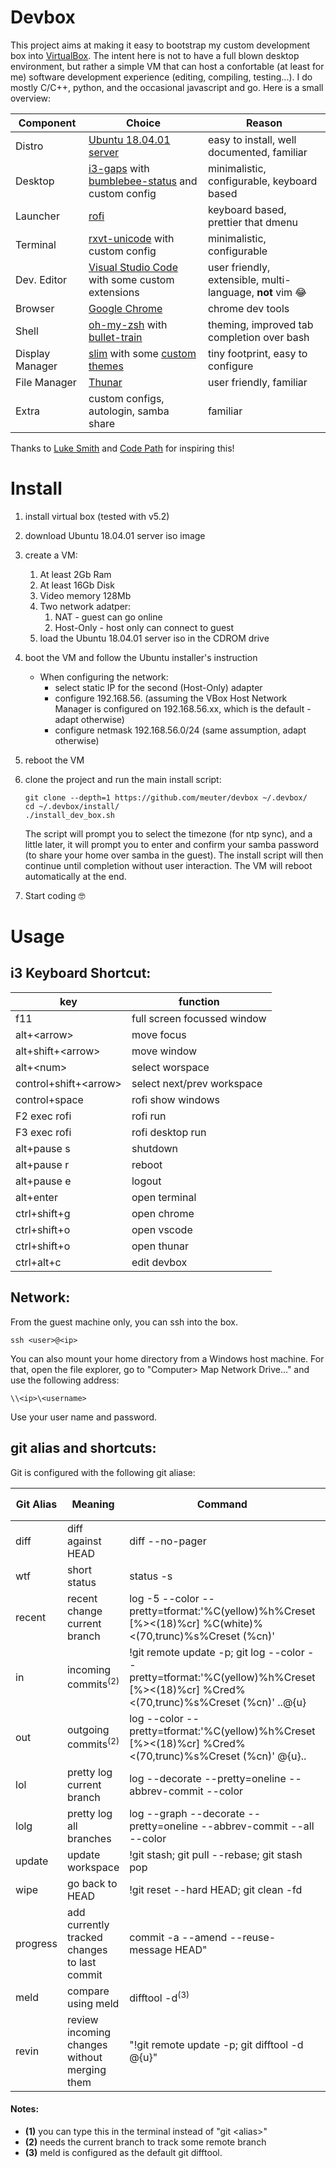 # Devbox

This project aims at making it easy to bootstrap my custom development box into
[VirtualBox](https://www.virtualbox.org/wiki/Downloads). The intent here is not
to have a full blown desktop environment, but rather a simple VM that can host a confortable
(at least for me) software development experience (editing, compiling, testing...).
I do mostly C/C++, python, and the occasional javascript and go. Here is a small overview:

| Component        | Choice  | Reason |
| ---------------- | ------- | ------ |
| Distro           | [Ubuntu 18.04.01 server](https://www.ubuntu.com/download/server) | easy to install, well documented, familiar |
| Desktop          | [i3-gaps](https://github.com/Airblader/i3) with [bumblebee-status](https://github.com/tobi-wan-kenobi/bumblebee-status) and custom config | minimalistic, configurable, keyboard based |
| Launcher         | [rofi](https://github.com/DaveDavenport/rofi) | keyboard based, prettier that dmenu |
| Terminal         | [rxvt-unicode](https://wiki.archlinux.org/index.php/rxvt-unicode) with custom config | minimalistic, configurable |
| Dev. Editor      | [Visual Studio Code](https://code.visualstudio.com/) with some custom extensions | user friendly, extensible, multi-language, __not__ vim 😂|
| Browser          | [Google Chrome](https://www.google.com/chrome/) | chrome dev tools |
| Shell            | [oh-my-zsh](https://ohmyz.sh/) with [bullet-train](https://github.com/caiogondim/bullet-train.zsh) | theming, improved tab completion over bash |
| Display Manager  | [slim](https://wiki.archlinux.org/index.php/SLiM) with some [custom themes](https://github.com/adi1090x/slim_themes) | tiny footprint, easy to configure |
| File Manager     | [Thunar](https://wiki.archlinux.org/index.php/thunar) | user friendly, familiar |
| Extra            | custom configs, autologin, samba share | familiar |

Thanks to [Luke Smith](https://www.youtube.com/channel/UC2eYFnH61tmytImy1mTYvhA) and [Code Path](https://www.youtube.com/channel/UCcQsDUZiK1GWDcP7BpVO_kw) for inspiring this!

# Install

1. install virtual box (tested with v5.2)
2. download Ubuntu 18.04.01 server iso image
3. create a VM:
    1. At least 2Gb Ram
    2. At least 16Gb Disk
    3. Video memory 128Mb    
    4. Two network adatper: 
        1. NAT - guest can go online
        2. Host-Only - host only can connect to guest
    5. load the Ubuntu 18.04.01 server iso in the CDROM drive
4. boot the VM and follow the Ubuntu installer's instruction
    - When configuring the network:
        - select static IP for the second (Host-Only) adapter
        - configure 192.168.56.<whatever> (assuming the VBox Host Network Manager is configured on 192.168.56.xx, which is the default - adapt otherwise)
        - configure netmask 192.168.56.0/24 (same assumption, adapt otherwise)

5. reboot the VM
6. clone the project and run the main install script:
    ```
    git clone --depth=1 https://github.com/meuter/devbox ~/.devbox/
    cd ~/.devbox/install/ 
    ./install_dev_box.sh
    ```

   The script will prompt you to select the timezone (for ntp sync), and a little later, 
   it will prompt you to enter and confirm your samba password (to share your home over 
   samba in the guest). The install script will then continue until completion without user interaction. The VM will reboot automatically at the end.
7. Start coding 🤓

# Usage

## i3 Keyboard Shortcut:

| key          | function |
| ------------ | ----- |
| f11 | full screen focussed window |
| alt+\<arrow\> | move focus | 
| alt+shift+\<arrow\> | move window |
| alt+\<num\> | select worspace |
| control+shift+\<arrow\> | select next/prev workspace |
| control+space | rofi show windows |
| F2 exec rofi | rofi run | 
| F3 exec rofi | rofi desktop run |
| alt+pause s  | shutdown |
| alt+pause r  | reboot |
| alt+pause e  | logout |
| alt+enter    | open terminal |
| ctrl+shift+g | open chrome |
| ctrl+shift+o | open vscode |
| ctrl+shift+o | open thunar |
| ctrl+alt+c   | edit devbox |

## Network:

From the guest machine only, you can ssh into the box. 

```
ssh <user>@<ip>
```

You can also mount your home directory from a Windows host machine. For that, open the file explorer, go to "Computer> Map Network Drive..." and use the following address:

```
\\<ip>\<username>
```

Use your user name and password.

## git alias and shortcuts:

Git is configured with the following git aliase:

| Git Alias | Meaning | Command | Console Alias<sup>(1)</sup> | 
| --------- | ------- | ------- | ------------- |
| diff  | diff against HEAD | diff --no-pager | d |
| wtf   | short status | status -s | w |
| recent | recent change current branch | log -5 --color --pretty=tformat:'%C(yellow)%h%Creset [%><(18)%cr] %C(white)%<(70,trunc)%s%Creset (%cn)' | r | 
| in | incoming commits<sup>(2)</sup> | !git remote update -p; git log --color --pretty=tformat:'%C(yellow)%h%Creset [%><(18)%cr] %Cred%<(70,trunc)%s%Creset (%cn)' ..@{u} | i | 
| out | outgoing commits<sup>(2)</sup> | log --color --pretty=tformat:'%C(yellow)%h%Creset [%><(18)%cr] %Cred%<(70,trunc)%s%Creset (%cn)' @{u}.. | o | 
| lol   | pretty log current branch | log --decorate --pretty=oneline --abbrev-commit --color | l |
| lolg  | pretty log all branches | log --graph --decorate --pretty=oneline --abbrev-commit --all --color | 
| update | update workspace | !git stash; git pull --rebase; git stash pop | 
| wipe | go back to HEAD | !git reset --hard HEAD; git clean -fd | 
| progress | add currently tracked changes to last commit | commit -a --amend --reuse-message HEAD" |
| meld | compare using meld | difftool -d<sup>(3)</sup>
| revin | review incoming changes without merging them | "!git remote update -p; git difftool -d @{u}" |

#### __Notes__:
- __(1)__ you can type this in the terminal instead of "git \<alias\>"
- __(2)__ needs the current branch to track some remote branch
- __(3)__ meld is configured as the default git difftool.



